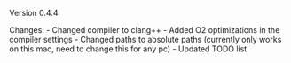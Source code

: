 Version 0.4.4

Changes:
    - Changed compiler to clang++
    - Added O2 optimizations in the compiler settings
    - Changed paths to absolute paths (currently only works on this mac, need to change this for any pc)
    - Updated TODO list
    